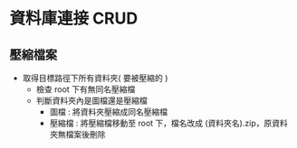 # 資料庫連接 CRUD

## 壓縮檔案
* 取得目標路徑下所有資料夾( 要被壓縮的 )
    * 檢查 root 下有無同名壓縮檔
    * 判斷資料夾內是圖檔還是壓縮檔
        * 圖檔 : 將資料夾壓縮成同名壓縮檔
        * 壓縮檔 : 將壓縮檔移動至 root 下，檔名改成 (資料夾名).zip，原資料夾無檔案後刪除